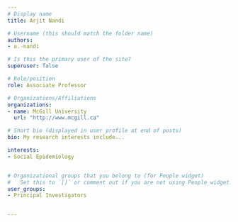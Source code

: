 ```yaml
---
# Display name
title: Arjit Nandi

# Username (this should match the folder name)
authors:
- a.-nandi

# Is this the primary user of the site?
superuser: false

# Role/position
role: Associate Professor

# Organizations/Affiliations
organizations:
- name: McGill University
  url: "http://www.mcgill.ca"

# Short bio (displayed in user profile at end of posts)
bio: My research interests include...

interests:
- Social Epidemiology


# Organizational groups that you belong to (for People widget)
#   Set this to `[]` or comment out if you are not using People widget.
user_groups:
- Principal Investigators  


---
```

